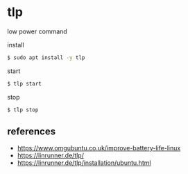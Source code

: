 # tlp
low power command


install
```bash
$ sudo apt install -y tlp
```

start
```bash
$ tlp start
```

stop
```bash
$ tlp stop
```


## references
- https://www.omgubuntu.co.uk/improve-battery-life-linux
- https://linrunner.de/tlp/
- https://linrunner.de/tlp/installation/ubuntu.html